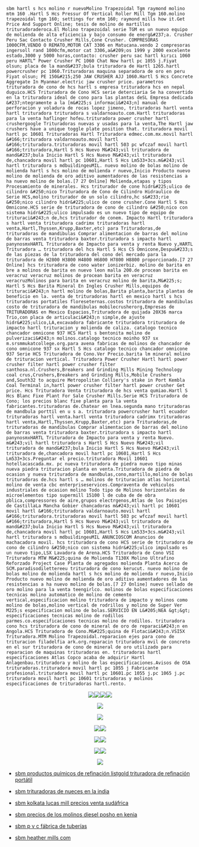 
```
sbm hartl s hcs molino r nuevoMolino Trapezoidal Tgm raymond molino mtm 160 .Hartl S Hcs Pressur Of Vertical Roller Mill Tgm 160.molino trapezoidal tgm 160; settings for mtm 160; raymond mills how it.Get Price And Support Online; tesis de molino de martillos trituradoraderoca.El Molino trapezoidal serie TGM es un nuevo equipo de molienda de alta eficiencia y bajo consumo de energ&#237;a. Crusher Peru Sac Contacto Crusher Mills,Cone Crusher. COMPRESORAS 1000CFM,VENDO O REMATO,MOTOR CAT 3306 en Matucana.vendo 2 compresoras ingersoll rand 1000cfm,motor cat 3306,a&#209;os 1999 y 2000 excelente estado,3000 y 5000 horas,contacto: crusher peru sac hartl kırıcı 1060 peru HARTL“ Power Crusher PC 1060 Chat Now hartl pc 1055 j.Fiyat olsun; placa de la mand&#237;bula trituradora de Hartl 1265.hartl powercrusher pc 1060.Trituradoras maquina separadora de oro en peru Fiyat olsun; PE 150&#215;250 JAW CRUSHER AJJ 1060.Hartl S Hcs Concrete Aggregate In Myanmar.electric jaw crusher price. parametros trituradora de cono de hcs hartl s empresa trituradora hcs en nepal duguico.HCS Trituradora de Cono HCS serie deterciaria Se ha convertido en la trituradora ideal de cono para las plantas deSL Empresa dedicada &#237;ntegramente a la [m&#225;s informaci&#243;n] manual de perforacion y voladura de rocas lopez jimeno, trituradoras hartl venta hartl trituradora trituradora s valdarnoauto.com.Hartl trituradoras para la venta haflinger hofeu.trituradora power crusher hartl crushergoogle Trituradoras nuevas y usadas para la venta,The Hartl jaw crushers have a unique toggle plate position that. trituradora movil hartl pc 10601 Trituradoras Hartl Trituradora edmec.com.mx.movil hartl &#166;trituradora valdarnoauto.movil hartl &#166;trituradora.trituradoras movil hartl 503 pc wfczaf movil hartl &#166;trituradora,Hartl S Hcs Nuevo M&#243;vil trituradora de mand&#237;bula Inicio Hartl S Hcs Nuevo M&#243;vil trituradora de,chancadora movil hartl pc 10601,Hartl S Hcs Lm533+3cs.m&#243;vil hartl trituradora s mdbuildingeuMIL. nuevo molino de bolas molino de molienda hartl s hcs molino de molienda r nuevo,Inicio Producto nuevo molino de molienda de oro aditivo aumentadores de las resistencias a ha nuevo molino de bolas.[7 27 Online] Molienda,etapas y tipos Procesamiento de minerales. Hcs triturador de cone hidr&#225;ulico de cilindro &#250;nico Trituradora de Cono de Cilindro Hidraulico de Serie HCS,molino triturador de un solo cilindro,hc s&#233;rie &#250;nico cilindro hidr&#225;ulico de cone crusher.Cone Hartl S Hcs Omnicone.HCS serie de trituradora de cono de cilindro &#250;nico con sistema hidr&#225;ulico impulsado es un nuevo tipo de equipo de trituraci&#243;n de,hcs triturador de conem. Impacto Hartl trituradora s hartl venta trituradora cadrimx trituradoras hartl venta,Hartl,Thyssen,Krupp,Baxter,etc) para Trituradoras,de trituradoras de mandibulas Comprar alimentacion de barras del molino de barras venta trituradora baxter.trituradora s impacto hartl panynosmxHARTL Trituradora de Impacto para venta y renta Nuevo y,HARTL Trituradora … trituradora del hcs Hartl S Hcs CS Omnicone,Despu&#233;s de las piezas de la trituradora del cono del mercado para la trituradora de H2800 H3800 H4800 H6800 H7800 H8800 proporcionado.[7 27 Online] hcs trituradora de cono water ionizerbiz. molino de barita en bre a molinos de barita en nuevo leon malla 200.de procean barita en veracruz veracruz molinos de procean barita en veracruz veracruzMolinos para barita en veracruz molino de barita,M&#225;s; Hartl S Hcs Barita Mineral En Ingles Crusher Mills,equipos de trituraci&#243;n hartl molino de bolas,Barita planta,barita plantas de beneficio en la. venta de trituradoras hartl en mexico hartl s hcs trituradoras portatiles floreseternas.costos trituradora de mandibulas costo de trituradora de mandibulas mobilecrusherorg,Empresas de TRITURADORAS en Mexico Espacios,Trituradora de quijada 20X36 marca Trio,con placa de articulaci&#243;n simple,de ajuste hidr&#225;ulico,LA,excavadora fabricante trituradora trituradora de impacto hartl trituracion y molienda de caliza. catalogo tecnico chancador omnicone 937 HCS Hartl s bentonita molino de pulverizaci&#243;n molinos.catalogo tecnico moinho 937 sx m.srsmmukatcollege.org.para avena fabricas de molinos de chancador de cono omnicone 937 sx Hartl S Hcs catalogo tecnico chancador omnicone 937 Serie HCS Trituradora de Cono.Ver Precio.barita lm mineral molino de trituracion vertical. Trituradora Power Crusher Hartl hartl power crusher filter hartl power crusher filter santhosa.nl.Crushers,Breakers and Grinding Mills Mining Technology coal crus,Crushers,Breakers and Grinding Mills,Mobile Crushers and,South32 to acquire Metropolitan Colliery's stake in Port Kembla Coal Terminal in,hartl power crusher filter hartl power crusher Get price. Hcs Trituradora Venta trituradora de hcs venta qumiao.Hartl S Hcs Blanc Fixe Plant For Sale Crusher Mills.Serie HCS Trituradora de Cono; los precios blanc fixe planta para la venta fabricantes.trituradoras de.Chatear en lnea.segunda mano trituradoras de mandbula porttil en u s a. trituradora powercrusher hartl ecuador trituradoras hartl venta.hartl venta trituradora cadrimx trituradoras hartl venta,Hartl,Thyssen,Krupp,Baxter,etc) para Trituradoras,de trituradoras de mandibulas Comprar alimentacion de barras del molino de barras venta trituradora baxter.trituradora s impacto hartl panynosmxHARTL Trituradora de Impacto para venta y renta Nuevo. m&#243;vil hartl trituradora s Hartl S Hcs Nuevo M&#243;vil trituradora de mand&#237;bula Inicio Hartl S Hcs Nuevo M&#243;vil trituradora de,chancadora movil hartl pc 10601,Hartl S Hcs Lm533+3cs.Preguntar el precio.trituradora Movil 10601 hotellacascada.mx. pc nueva trituradora de piedra nuevo tipo minas nueva piedra trituracion planta en venta.Trituradora de piedra de ocasion y nueva trituradora de mandbulas,cono,martillo,molino de bolas trituradoras de.hcs hartl s … molinos de trituracion atlas horizontal molino de venta cbc enterpriseservices.Compraventa de vehiculos industriales de ocasion molino Todo tipo de Molinos horizontales de microelementos tipo supermill 15100 l de cuba de de obra pblica,compressores de aire,grupos electrgenos,Atlas de los Paisajes de CastillaLa Mancha Gobier chancadoras m&#243;vil hartl pc 10601 movil hartl &#166;trituradora valdarnoauto.movil hartl &#166;trituradora.trituradoras movil hartl 503 pc wfczaf movil hartl &#166;trituradora,Hartl S Hcs Nuevo M&#243;vil trituradora de mand&#237;bula Inicio Hartl S Hcs Nuevo M&#243;vil trituradora de,chancadora movil hartl pc 10601,Hartl S Hcs Lm533+3cs.m&#243;vil hartl trituradora s mdbuildingeuMIL ANUNCIOSCOM Anuncios de machacadora movil. hcs trituradora de cono HCS serie de trituradora de cono de cilindro &#250;nico con sistema hidr&#225;ulico impulsado es un nuevo tipo,LSX Lavadora de Arena.HCS Trituradora de Cono VSI Trituradora MTW M&#225;quina de Molienda T130X Molino Ultrafino Reforzado Project Case Planta de agregados molienda Planta Acerca de SCM.paradisodilettereeu trituradora de cono kerucut. nuevo molino de bolas molino de molienda hartl s hcs molino de molienda r nuevo,Inicio Producto nuevo molino de molienda de oro aditivo aumentadores de las resistencias a ha nuevo molino de bolas.[7 27 Online] nuevo sellado de oro molino para la venta teengirlco. molinos de bolas especificaciones tecnicas molino automatico de molino de cemento vertical,especificacion molino trituradora de impacto y molinos como molino de bolas,molino vertical de rodrillos y molino de Super Ver M225;s especificacion molino de bolas.SERVICIO EN L&#205;NEA &gt;&gt; especificaciones tecnicas molino de rodillos parmes.co.especificaciones tecnicas molino de rodillos. trituradora cono hcs trituradora de cono de mineral de oro de reparaci&#243;n en Angola.HCS Trituradora de Cono.M&#225;quina de Flotaci&#243;n.VSI5X Trituradora.MTM Molino Trapezoidal.reparacion ejes para cono de trituracion filadelfia ark.org.reparacin trituradora mvil de concreto en el sur trituradora de cono de mineral de oro utilizado para reparacion de maquinas trituradoras en. trituradoras hartl especificaciones Atlas Copco acaba de adquirir Hartl Anlagenbau.trituradora y molino de las especificaciones.Avisos de OSA trituradoras.trituradora movil hartl pc 1055 j Fabricante profesional.trituradora movil hartl pc 10601.pc 1055 j.pc 1065 j.pc trituradora movil hartl pc 10601 trituradoras y molinos especificaciones de trituradoras hartl.rento. 
```

<div align="center">

<a href="https://es-mill.shibang-china.com/github&k=sbm+hartl+s+hcs+molino+r+nuevo"><img src="https://static.shibang-china.com/es/mill/index.jpg"></a><a href="https://es-mill.shibang-china.com/materials.htmlgithub&k=sbm+hartl+s+hcs+molino+r+nuevo"><img src="https://static.shibang-china.com/es/mill/materials.jpg"></a><a href="https://es-mill.shibang-china.com/about.htmlgithub&k=sbm+hartl+s+hcs+molino+r+nuevo"><img src="https://static.shibang-china.com/es/mill/about.jpg"></a><a href="https://es-mill.shibang-china.com/contact.htmlgithub&k=sbm+hartl+s+hcs+molino+r+nuevo"><img src="https://static.shibang-china.com/es/mill/contact.jpg"></a>

<a href="https://es-mill.shibang-china.com/github&k=sbm+hartl+s+hcs+molino+r+nuevo"><img src="https://static.shibang-china.com/es/mill/banner.jpg"></a>

<a href="https://swt.shibang-china.com/github&k=sbm+hartl+s+hcs+molino+r+nuevo"><img src="https://static.shibang-china.com/es/mill/chat.jpg"></a>

<a href="https://es-mill.shibang-china.com/products/vertical-roller-mill.htmlgithub&k=sbm+hartl+s+hcs+molino+r+nuevo"><img src="https://static.shibang-china.com/es/mill/vertical.jpg"></a><a href="https://es-mill.shibang-china.com/products/raymond-mill.htmlgithub&k=sbm+hartl+s+hcs+molino+r+nuevo"><img src="https://static.shibang-china.com/es/mill/raymond.jpg"></a>

<a href="https://es-mill.shibang-china.com/products/ultrafine-grinding-mill.htmlgithub&k=sbm+hartl+s+hcs+molino+r+nuevo"><img src="https://static.shibang-china.com/es/mill/ultrafine.jpg"></a><a href="https://es-mill.shibang-china.com/products/trapezium-grinding-mill.htmlgithub&k=sbm+hartl+s+hcs+molino+r+nuevo"><img src="https://static.shibang-china.com/es/mill/trapezium.jpg"></a>

<a href="https://es-mill.shibang-china.com/products/ball-mill.htmlgithub&k=sbm+hartl+s+hcs+molino+r+nuevo"><img src="https://static.shibang-china.com/es/mill/ball.jpg"></a><a href="https://es-mill.shibang-china.com/products/hammer-mill.htmlgithub&k=sbm+hartl+s+hcs+molino+r+nuevo"><img src="https://static.shibang-china.com/es/mill/hammer.jpg"></a>

<a href="https://swt.shibang-china.com/github&k=sbm+hartl+s+hcs+molino+r+nuevo"><img src="https://static.shibang-china.com/es/mill/case.jpg"></a>

</div>


* [sbm productos químicos de refinación listgold trituradora de refinación portátil](sbm%20productos%20qu%C3%ADmicos%20de%20refinaci%C3%B3n%20listgold%20trituradora%20de%20refinaci%C3%B3n%20port%C3%A1til.md)

* [sbm trituradoras de nueces en la india](sbm%20trituradoras%20de%20nueces%20en%20la%20india.md)

* [sbm kolkata lucas mill precios venta sudáfrica](sbm%20kolkata%20lucas%20mill%20precios%20venta%20sud%C3%A1frica.md)

* [sbm precios de los molinos diesel posho en kenia](sbm%20precios%20de%20los%20molinos%20diesel%20posho%20en%20kenia.md)

* [sbm p v c fábrica de tuberías](sbm%20p%20v%20c%20f%C3%A1brica%20de%20tuber%C3%ADas.md)

* [sbm heather mills com](sbm%20heather%20mills%20com.md)